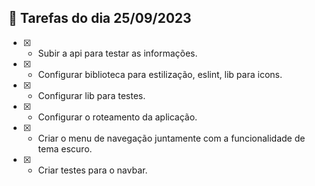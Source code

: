 ## 🚀 Tarefas do dia 25/09/2023
- [x] - Subir a api para testar as informações.
- [x] - Configurar biblioteca para estilização, eslint, lib para icons.
- [x] - Configurar lib para testes.
- [x] - Configurar o roteamento da aplicação.
- [x] - Criar o menu de navegação juntamente com a funcionalidade de tema escuro.
- [x] - Criar testes para o navbar.